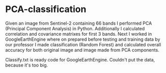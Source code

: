 # PCA-classification
Given an image from Sentinel-2 containing 66 bands I performed PCA (Principal Component Analysis) in Python. Additionally I calculated correlation and covariance matrixes for first 3 bands. Next I worked in GoogleEarthEngine where on prepared before testing and training data by our professor I made classification (Random Forest) and calculated overall accuracy for both original image and image made from PCA components.

Classify.txt is ready code for GoogleEarthEngine. Couldn't put the data, because it's too big.
